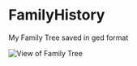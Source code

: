 # FamilyHistory
My Family Tree saved in ged format

![View of Family Tree](https://cdn.rawgit.com/irishshagua/FamilyHistory/master/myFamilyTree.svg)
